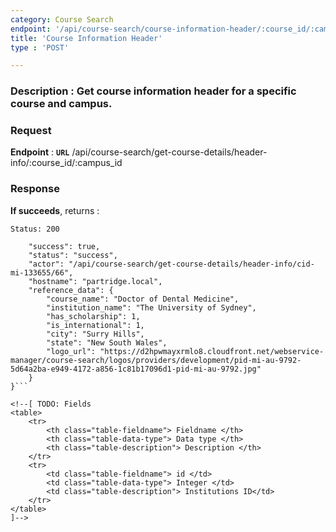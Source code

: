 ```yaml
---
category: Course Search
endpoint: '/api/course-search/course-information-header/:course_id/:campus_id'
title: 'Course Information Header'
type : 'POST'

---
```

### **Description** : Get course information header for a specific course and campus.

### Request

**Endpoint** : **`URL`** /api/course-search/get-course-details/header-info/:course_id/:campus_id

### Response

**If succeeds**, returns : 

```Status: 200```

```{
    "success": true,
    "status": "success",
    "actor": "/api/course-search/get-course-details/header-info/cid-mi-133655/66",
    "hostname": "partridge.local",
    "reference_data": {
        "course_name": "Doctor of Dental Medicine",
        "institution_name": "The University of Sydney",
        "has_scholarship": 1,
        "is_international": 1,
        "city": "Surry Hills",
        "state": "New South Wales",
        "logo_url": "https://d2hpwmayxrmlo8.cloudfront.net/webservice-manager/course-search/logos/providers/development/pid-mi-au-9792-5d64a2ba-e949-4172-a856-1c81b17096d1-pid-mi-au-9792.jpg"
    }
}```

<!--[ TODO: Fields
<table>
	<tr>
		<th class="table-fieldname"> Fieldname </th>
		<th class="table-data-type"> Data type </th>
		<th class="table-description"> Description </th>
	</tr>
	<tr>
		<td class="table-fieldname"> id </td>
		<td class="table-data-type"> Integer </td>
		<td class="table-description"> Institutions ID</td>
	</tr>  
</table>
]-->